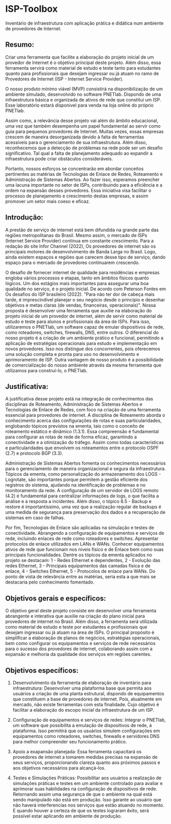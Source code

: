 # ISP-Toolbox
Inventário de infraestrutura com aplicação prática e didática num ambiente de provedores de Internet.

## Resumo: 
Criar uma ferramenta que facilite a elaboração do projeto inicial de um provedor de Internet é o objetivo principal deste projeto. Além disso, essa ferramenta servirá como material de estudo e teste tanto para estudantes quanto para profissionais que desejam ingressar ou já atuam no ramo de Provedores de Internet (ISP - Internet Service Provider).

O nosso produto mínimo viável (MVP) consistirá na disponibilização de um ambiente simulado, desenvolvido no software PNETlab. Dispondo de uma infraestrutura básica e organizada de ativos de rede que constitui um ISP. Esse laboratório estará disponivel para venda na loja online do próprio PNETlab.

Assim como, a relevância desse projeto vai além do âmbito educacional, uma vez que também desempenha um papel fundamental ao servir como guia para pequenos provedores de Internet. Muitas vezes, essas empresas crescem de maneira desorganizada devido à falta de ferramentas acessíveis para o gerenciamento de sua infraestrutura. Além disso, reconhecemos que a detecção de problemas na rede pode ser um desafio significativo. Tal qual a falta de planejamento adequado ao expandir a infraestrutura pode criar obstáculos consideráveis.

Portanto, nossos esforços se concentrarão em abordar conceitos pertinentes as matérias de Tecnologias de Enlace de Redes, Roteamento e Administração de Sistemas Abertos. Ao fazer isso, esperamos preencher uma lacuna importante no setor de ISPs, contribuindo para a eficiência e a ordem na expansão desses provedores. Essa iniciativa visa facilitar o processo de planejamento e crescimento destas empresas, e assim promover um setor mais coeso e eficaz.

## Introdução:
A prestão de serviço de internet está bem difundida na grande parte das regiões metropolitanas do Brasil. Mesmo assim, o mercado de ISPs (Internet Service Provider) continua em constante crescimento. Para a redação do site Infor Channel (2022), Os provedores de internet são os principais motores de desenvolvimento de Banda Larga no Brasil. Logo, ainda existem espaços e regiões que carecem desse tipo de serviço, dando espaço para o mercado de provedores continuarem crescendo.

O desafio de fornecer internet de qualidade para residências e empresas engloba vários processos e etapas, tanto em âmbitos físicos quanto lógicos. Um dos estágios mais importantes para assegurar uma boa qualidade no serviço, é o projeto inicial. De acordo com Peterson Fontes em Os desafios do ISP brasileiro (2022). "Para não ter dor de cabeça mais tarde, é imprescindível planejar o seu negócio desde o princípio e desenhar objetivos e metas claras (de vendas, financeiras, operacionais)".
Nossa proposta é desenvolver uma ferramenta que auxilie na elaboração do projeto inicial de um provedor de internet, além de servir como material de estudo e teste para alunos e profissionais da área de ISPs. Para isso, utilizaremos o PNETlab, um software capaz de emular dispositivos de rede, como roteadores, switches, firewalls, DNS, entre outros. O diferencial do nosso projeto é a criação de um ambiente prático e funcional, permitindo a aplicação de estratégias operacionais para estudo e implementação em novos provedores. Isso nos distingue dos concorrentes, pois oferecemos uma solução completa e pronta para uso no desenvolvimento e aprimoramento de ISP. Outra vantagem de nosso produto é a possibilidade de comercialização do nosso ambiente através da mesma ferramenta que utilizamos para construí-lo, o PNETlab.

## Justificativa:
A justificativa desse projeto está na integração de conhecimentos das disciplinas de Roteamento, Administração de Sistemas Abertos e Tecnologias de Enlace de Redes, com foco na criação de uma ferramenta essencial para provedores de internet. A disciplina de Roteamento aborda o conhecimento acerca das configurações de rotas e suas particularidades, englobando tópicos previstos na ementa, tais como o conceito de roteamento estático e dinâmico (1.3.1). Essa compreensão é fundamental para configurar as rotas de rede de forma eficaz, garantindo a conectividade e a otimização do tráfego. Assim como todas características e particularidades que envolvem os roteamentos entre o protocolo OSPF (2.7) e protocolo BGP (3.3). 

Administração de Sistemas Abertos fomenta os conhecimentos necessários para o gerenciamento de maneira organizacional e segura da infraestrutura. Tópicos da ementa, como personalização do armazenamento dos LOGS - Logrotate, são importantes porque permitem a gestão eficiente dos registros do sistema, ajudando na identificação de problemas e no monitoramento da rede. A configuração de um servidor de LOGS remoto (4.2) é fundamental para centralizar informações de logs, o que facilita a análise e a resposta a incidentes. Além disso, o tópico 8.5 - Backup e restore é importantíssimo, uma vez que a realização regular de backups é uma medida de segurança para preservação dos dados e a recuperação de sistemas em caso de falhas.

Por fim, Tecnologias de Enlace são aplicadas na simulação e testes de conectividade. Abrangendo a configuração de equipamentos e serviços de rede, incluindo enlaces de rede como roteadores e switches. Apresentar protocolos de enlace utilizados em LANs e WANs. Conhecer equipamentos ativos de rede que funcionam nos níveis físico e de Enlace bem como suas principais funcionalidades. Dentre os tópicos da ementa aplicados no projeto se destacam: 1 - Redes Ethernet e dependentes, 2 - Evolução das redes Ethernet, 3 - Principais equipamentos das camadas física e de enlace, 4 - Switches Ethernet, 5 - Protocolos de enlace para WANs. Do ponto de vista de relevância entre as matérias, seria esta a que mais se destacaria pelo conhecimento fomentado.   



## Objetivos gerais e específicos:
O objetivo geral deste projeto consiste em desenvolver uma ferramenta abrangente e interativa que auxilie na criação do plano inicial para provedores de internet no Brasil. Além disso, a ferramenta será utilizada como material de estudo e teste por estudantes e profissionais que desejam ingressar ou já atuam na área de ISPs. O principal propósito é simplificar a elaboração de planos de negócios, estratégias operacionais, bem como configurar os equipamentos e serviços de rede necessários para o sucesso dos provedores de internet, colaborando assim com a expansão e melhoria da qualidade dos serviços em regiões carentes.


## Objetivos específicos:
1. Desenvolvimento da ferramenta de elaboração de inventário para infraestrutura:
Desenvolver uma plataforma base que permita aos usuários a criação de uma planta estrutural, dispondo de equipamentos que constituem a base de provedores de internet. Pois, atualmente em mercado, não existe ferramentas com esta finalidade. Cujo objetivo é facilitar a elaboração do escopo inicial da infraestrutura de um ISP.   

2. Configuração de equipamentos e serviços de redes:
Integrar o PNETlab, um software que possibilita a emulação de dispositivos de rede, à plataforma. Isso permitirá que os usuários simulem configurações em equipamentos como roteadores, switches, firewalls e servidores DNS para melhor compreender seu funcionamento prático.

3. Apoio a exapansão planejada:
Essa ferramenta capacitará os provedores de internet a tomarem medidas precisas na expansão de seus serviços, proporcionando clareza quanto aos próximos passos e aos objetivos necessários para alcançá-los.

4. Testes e Simulações Práticas:
Possibilitar aos usuários a realização de simulações práticas e testes em um ambiente controlado para avaliar e aprimorar suas habilidades na configuração de dispositivos de rede. Retornando assim uma segurança de que o ambiente na qual está sendo manipulado não está em produção. Isso garante ao usuário que não haverá interferencias nos serviços que estão atuando no momento. E quando houver a certeza de que os testes lograram êxito, será possível estar aplicando em ambiente de produção.
